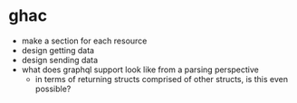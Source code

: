 ghac
=====


- make a section for each resource
- design getting data
- design sending data
- what does graphql support look like from a parsing perspective
  - in terms of returning structs comprised of other structs, is this even possible?
